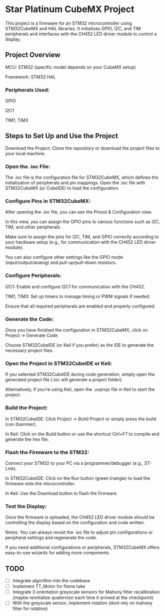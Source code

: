 # Star Platinum CubeMX Project
This project is a firmware for an STM32 microcontroller using STM32CubeMX and HAL libraries.
It initializes GPIO, I2C, and TIM peripherals and interfaces with the CH452 LED driver module to control a display.

## Project Overview    
MCU: STM32 (specific model depends on your CubeMX setup)

Framework: STM32 HAL

### Peripherals Used:

GPIO

I2C1

TIM1, TIM3

## Steps to Set Up and Use the Project
Download the Project:
Clone the repository or download the project files to your local machine.

### Open the .ioc File:
The .ioc file is the configuration file for STM32CubeMX, which defines the initialization of peripherals and pin mappings. Open the .ioc file with STM32CubeMX (or CubeIDE) to load the configuration.

### Configure Pins in STM32CubeMX:

After opening the .ioc file, you can see the Pinout & Configuration view.

In this view, you can assign the GPIO pins to various functions such as I2C, TIM, and other peripherals.

Make sure to assign the pins for I2C, TIM, and GPIO correctly according to your hardware setup (e.g., for communication with the CH452 LED driver module).

You can also configure other settings like the GPIO mode (input/output/analog) and pull-up/pull-down resistors.

### Configure Peripherals:

I2C1: Enable and configure I2C1 for communication with the CH452.

TIM1, TIM3: Set up timers to manage timing or PWM signals if needed.

Ensure that all required peripherals are enabled and properly configured.

### Generate the Code:

Once you have finished the configuration in STM32CubeMX, click on Project → Generate Code.

Choose STM32CubeIDE (or Keil if you prefer) as the IDE to generate the necessary project files.

### Open the Project in STM32CubeIDE or Keil:

If you selected STM32CubeIDE during code generation, simply open the generated project file (.ioc will generate a project folder).

Alternatively, if you're using Keil, open the .uvprojx file in Keil to start the project.

### Build the Project:

In STM32CubeIDE: Click Project → Build Project or simply press the build icon (hammer).

In Keil: Click on the Build button or use the shortcut Ctrl+F7 to compile and generate the hex file.

### Flash the Firmware to the STM32:

Connect your STM32 to your PC via a programmer/debugger (e.g., ST-Link).

In STM32CubeIDE: Click on the Run button (green triangle) to load the firmware onto the microcontroller.

In Keil: Use the Download button to flash the firmware.

### Test the Display:
Once the firmware is uploaded, the CH452 LED driver module should be controlling the display based on the configuration and code written.

Notes:
You can always revisit the .ioc file to adjust pin configurations or peripheral settings and regenerate the code.

If you need additional configurations or peripherals, STM32CubeMX offers easy-to-use wizards for adding more components.

## TODO
- [ ] Integrate algorithm into the codebase
- [ ] Implement TT_Motor for flame take
- [ ] Integrate 3 orientation greyscale sensors for Mahony filter recalibration
  (maybe reinitialize quaternion each time it arrived at the checkpoint)
- [ ] With the greyscale sensor, implement rotation (dont rely on mahony filter
for rotation)
